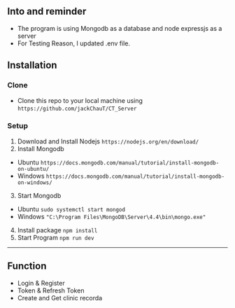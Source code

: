 ## Into and reminder
- The program is using Mongodb as a database and node expressjs as a server
- For Testing Reason, I updated .env file.
## Installation
### Clone 
- Clone this repo to your local machine using `https://github.com/jackChauT/CT_Server`
### Setup
1. Download and Install Nodejs
`https://nodejs.org/en/download/`
2. Install Mongodb
- Ubuntu
`https://docs.mongodb.com/manual/tutorial/install-mongodb-on-ubuntu/`
- Windows
`https://docs.mongodb.com/manual/tutorial/install-mongodb-on-windows/`
3. Start Mongodb
- Ubuntu
`sudo systemctl start mongod`
- Windows
`"C:\Program Files\MongoDB\Server\4.4\bin\mongo.exe"`
4. Install package
`npm install`
5. Start Program
`npm run dev`
---
## Function
- Login & Register
- Token & Refresh Token
- Create and Get clinic recorda

